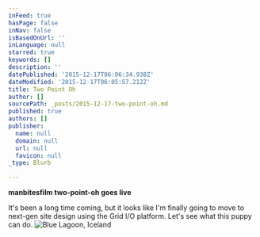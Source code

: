 ```yaml
---
inFeed: true
hasPage: false
inNav: false
isBasedOnUrl: ''
inLanguage: null
starred: true
keywords: []
description: ''
datePublished: '2015-12-17T06:06:34.938Z'
dateModified: '2015-12-17T06:05:57.212Z'
title: Two Point Oh
author: []
sourcePath: _posts/2015-12-17-two-point-oh.md
published: true
authors: []
publisher:
  name: null
  domain: null
  url: null
  favicon: null
_type: Blurb

---
```

**manbitesfilm two-point-oh goes live**

It's been a long time coming, but it looks like I'm finally going to move to next-gen site design using the Grid I/O platform. Let's see what this puppy can do.
![Blue Lagoon, Iceland](https://s3-us-west-2.amazonaws.com/the-grid-img/p/9dc4f059a001f992543c8bc085393c9749a3d2cd.jpg)